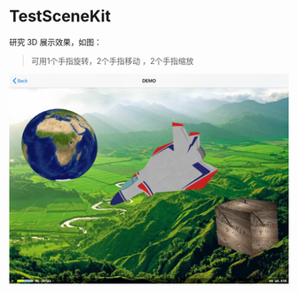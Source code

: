 # TestSceneKit
研究 3D 展示效果，如图：

>  可用1个手指旋转，2个手指移动 ，2个手指缩放

![IMG_0173](https://github.com/hw20101101/TestSceneKit/blob/master/IMG_0173.jpg)

